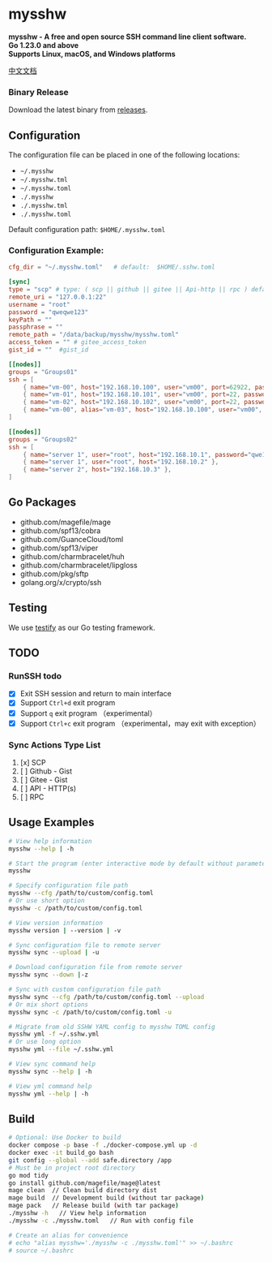 # mysshw

**mysshw - A free and open source SSH command line client software.**  
**Go 1.23.0 and above**  
**Supports Linux, macOS, and Windows platforms**  

[中文文档](readme.zh.md)

### Binary Release
Download the latest binary from [releases](https://github.com/cnphpbb/mysshw/releases).

## Configuration

The configuration file can be placed in one of the following locations:
- `~/.mysshw`
- `~/.mysshw.tml`
- `~/.mysshw.toml`
- `./.mysshw`
- `./.mysshw.tml`
- `./.mysshw.toml`

Default configuration path: `$HOME/.mysshw.toml`

### Configuration Example:

```toml
cfg_dir = "~/.mysshw.toml"   # default:  $HOME/.sshw.toml

[sync]
type = "scp" # type: ( scp || github || gitee || Api-http || rpc ) default: scp
remote_uri = "127.0.0.1:22"
username = "root"
password = "qweqwe123"
keyPath = ""
passphrase = ""
remote_path = "/data/backup/mysshw/mysshw.toml"
access_token = "" # gitee_access_token
gist_id = ""  #gist_id

[[nodes]]
groups = "Groups01"
ssh = [
    { name="vm-00", host="192.168.10.100", user="vm00", port=62922, password="qwe123!@#qwe" },
    { name="vm-01", host="192.168.10.101", user="vm00", port=22, password="qwe123!@#qwe", keypath="~/.ssh/id_rsa" },
    { name="vm-02", host="192.168.10.102", user="vm00", port=22, password="qwe123!@#qwe", keypath="~/.ssh/id_rsa", passphrase="abcdefghijklmn" },
    { name="vm-00", alias="vm-03", host="192.168.10.100", user="vm00", port=62922, password="qwe123!@#qwe" },
]

[[nodes]]
groups = "Groups02"
ssh = [
    { name="server 1", user="root", host="192.168.10.1", password="qwe123!@#qwe" },
    { name="server 1", user="root", host="192.168.10.2" },
    { name="server 2", host="192.168.10.3" },
]
```
## Go Packages

- github.com/magefile/mage
- github.com/spf13/cobra
- github.com/GuanceCloud/toml
- github.com/spf13/viper
- github.com/charmbracelet/huh
- github.com/charmbracelet/lipgloss
- github.com/pkg/sftp
- golang.org/x/crypto/ssh

## Testing
We use [testify](http://github.com/stretchr/testify) as our Go testing framework.

## TODO

### RunSSH todo
- [x] Exit SSH session and return to main interface 
- [x] Support `Ctrl+d` exit program
- [x] Support `q` exit program （experimental）
- [x] Support `Ctrl+c` exit program （experimental，may exit with exception）

### Sync Actions Type List
1. [x] SCP
2. [ ] Github - Gist
3. [ ] Gitee - Gist
4. [ ] API - HTTP(s)
5. [ ] RPC

## Usage Examples
```bash
# View help information
mysshw --help | -h

# Start the program (enter interactive mode by default without parameters)
mysshw

# Specify configuration file path
mysshw --cfg /path/to/custom/config.toml
# Or use short option
mysshw -c /path/to/custom/config.toml

# View version information
mysshw version | --version | -v

# Sync configuration file to remote server
mysshw sync --upload | -u

# Download configuration file from remote server
mysshw sync --down |-z

# Sync with custom configuration file path
mysshw sync --cfg /path/to/custom/config.toml --upload
# Or mix short options
mysshw sync -c /path/to/custom/config.toml -u

# Migrate from old SSHW YAML config to mysshw TOML config
mysshw yml -f ~/.sshw.yml
# Or use long option
mysshw yml --file ~/.sshw.yml

# View sync command help
mysshw sync --help | -h

# View yml command help
mysshw yml --help | -h
```

## Build
```bash
# Optional: Use Docker to build
docker compose -p base -f ./docker-compose.yml up -d
docker exec -it build_go bash
git config --global --add safe.directory /app
# Must be in project root directory
go mod tidy
go install github.com/magefile/mage@latest
mage clean  // Clean build directory dist
mage build  // Development build (without tar package)
mage pack   // Release build (with tar package)
./mysshw -h   // View help information
./mysshw -c ./mysshw.toml   // Run with config file

# Create an alias for convenience
# echo "alias mysshw='./mysshw -c ./mysshw.toml'" >> ~/.bashrc
# source ~/.bashrc
```